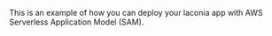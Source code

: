 This is an example of how you can deploy your laconia app with AWS Serverless Application Model (SAM).
